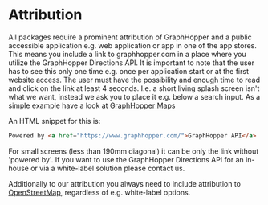 # Attribution

All packages require a prominent attribution of GraphHopper and a public accessible application e.g. web application or app in one of the app stores.
This means you include a link to graphhopper.com in a place where you utilize the GraphHopper Directions API. 
It is important to note that the user has to see this only one time e.g. once per application start 
or at the first website access. The user must have the possibility and enough time to read and 
click on the link at least 4 seconds. I.e. a short living splash screen isn't what we want, 
instead we ask you to place it e.g. below a search input. As a simple example have a look 
at [GraphHopper Maps](https://graphhopper.com/maps/)

An HTML snippet for this is:

```html
Powered by <a href="https://www.graphhopper.com/">GraphHopper API</a>
```

For small screens (less than 190mm diagonal) it can be only the link without 'powered by'. 
If you want to use the GraphHopper Directions API for an in-house or via a white-label solution please contact us.

Additionally to our attribution you always need to include 
attribution to [OpenStreetMap](https://www.openstreetmap.org/copyright/), regardless of e.g. white-label options.
